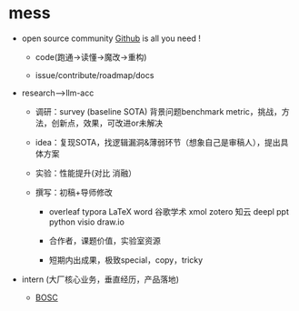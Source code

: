# mess

- open source community [Github](https://github.com/xyfgemini) is all you need ! 
	- code(跑通->读懂->魔改->重构)  
	
	- issue/contribute/roadmap/docs
	
		

- research—>llm-acc

  - 调研：survey (baseline SOTA) 背景问题benchmark metric，挑战，方法，创新点，效果，可改进or未解决

  - idea：复现SOTA，找逻辑漏洞&薄弱环节（想象自己是审稿人），提出具体方案

  - 实验：性能提升(对比 消融）

  - 撰写：初稿+导师修改

  	- overleaf typora LaTeX word 谷歌学术 xmol zotero 知云 deepl ppt python visio draw.io 

  	- 合作者，课题价值，实验室资源

  	- 短期内出成果，极致special，copy，tricky 

  		


- intern (大厂核心业务，垂直经历，产品落地)
  - [BOSC](https://shinezyy.github.io/ArchShineZ/post/recruit-dsa/)

  	